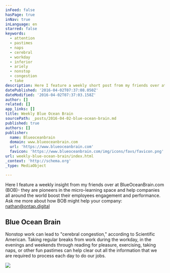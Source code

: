 ```yaml
---
inFeed: false
hasPage: true
inNav: true
inLanguage: en
starred: false
keywords:
  - attention
  - pastimes
  - naps
  - cerebral
  - workday
  - inferior
  - ariely
  - nonstop
  - congestion
  - take
description: Here I feature a weekly short post from my friends over at BlueOceanBrain.com (BOB)- they are pioneers in the micro-learning space and help companies all around the world boost their employees engagement and performance. Ask me more about BOB.
datePublished: '2016-04-02T07:37:08.050Z'
dateModified: '2016-04-02T07:37:03.158Z'
author: []
related: []
app_links: []
title: Weekly Blue Ocean Brain
sourcePath: _posts/2016-04-02-blue-ocean-brain.md
published: true
authors: []
publisher:
  name: Blueoceanbrain
  domain: www.blueoceanbrain.com
  url: 'https://www.blueoceanbrain.com'
  favicon: 'https://www.blueoceanbrain.com/img/icons/favs/favicon.png'
url: weekly-blue-ocean-brain/index.html
_context: 'http://schema.org'
_type: MediaObject

---
```

Here I feature a weekly insight from my friends over at BlueOceanBrain.com (BOB)- they are pioneers in the micro-learning space and help companies all around the world boost their employees engagement and performance. Ask me more about how BOB might help your company: [nathan@ontap.digital][0]

<article style=""><h1>Blue Ocean Brain</h1><p>Nonstop work can lead to "cerebral congestion," according to Scientific American. Taking regular breaks from work during the workday, in the evenings and weekends through reading for pleasure, exercising, taking naps, or other fun pastimes can help clear out all the information that we are required to process each day to do our jobs.</p><img src="https://s3.amazonaws.com/trt-assets/transform%2FImages%2FA+A+A+Live+Board%2F160328+P6.jpg" /></article>



[0]: null